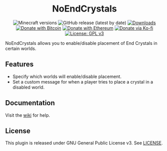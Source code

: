 <h1 align="center">NoEndCrystals</h1>

<p align="center">
	<img src="https://img.shields.io/badge/Minecraft-1.9--1.18-orange" alt="Minecraft versions">
	<img src="https://img.shields.io/github/v/release/hyperdefined/NoEndCrystals" alt="GitHub release (latest by date)">
	<a href="https://github.com/hyperdefined/NoEndCrystals/releases"><img src="https://img.shields.io/github/downloads/hyperdefined/NoEndCrystals/total?logo=github" alt="Downloads"></a>
	<a href="https://en.cryptobadges.io/donate/1F29aNKQzci3ga5LDcHHawYzFPXvELTFoL"><img src="https://en.cryptobadges.io/badge/micro/1F29aNKQzci3ga5LDcHHawYzFPXvELTFoL" alt="Donate with Bitcoin"></a>
	<a href="https://en.cryptobadges.io/donate/0xF3b4e87E4c11f586949ca8740eD33A1e473F924c"><img src="https://en.cryptobadges.io/badge/micro/0xF3b4e87E4c11f586949ca8740eD33A1e473F924c" alt="Donate with Ethereum"></a>
	<a href="https://ko-fi.com/hyperdefined"><img src="https://img.shields.io/badge/Donate-Ko--fi-red" alt="Donate via Ko-fi"></a>
	<a href="https://www.gnu.org/licenses/gpl-3.0"><img src="https://img.shields.io/badge/License-GPLv3-blue.svg" alt="License: GPL v3"></a>
</p>

NoEndCrystals allows you to enable/disable placement of End Crystals in certain worlds.

## Features
* Specify which worlds will enable/disable placement.
* Set a custom message for when a player tries to place a crystal in a disabled world.

## Documentation
Visit the [wiki](https://docs.hyper.lol/noendcrystals) for help.

## License
This plugin is released under GNU General Public License v3. See [LICENSE](https://github.com/hyperdefined/NoEndCrystals/blob/master/LICENSE).
